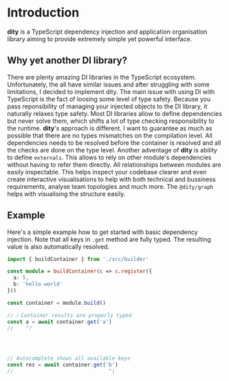 # Introduction

**dity** is a TypeScript dependency injection and application organisation library aiming to provide extremely simple yet powerful interface.

## Why yet another DI library?
There are plenty amazing DI libraries in the TypeScript ecosystem. Unfortunately, the all have similar issues and after struggling with some limitations, I decided to implement dity.
The main issue with using DI with TypeScript is the fact of loosing some level of type safety. Because you pass reponsibility of managing your injected objects to the DI library, it naturally relaxes type safety. Most DI libraries allow to define dependencies but never solve them, which shifts a lot of type checking responsibility to the runtime.
**dity**'s approach is different. I want to guarantee as much as possible that there are no types mismatches on the compilation level. All dependencies needs to be resolved before the container is resolved and all the checks are done on the type level.
Another adventage of **dity** is ability to define `externals`. This allows to rely on other module's dependencies without having to refer them directly. All relationships between modules are easily inspectable. This helps inspect your codebase clearer and even create interactive visualisations to help with both technical and bussiness requirements, analyse team topologies and much more.
The `@dity/graph` helps with visualising the structure easily.


## Example
Here's a simple example how to get started with basic dependency injection. Note that all keys in `.get` method are fully typed. The resulting value is also automatically resolved.

```ts twoslash
import { buildContainer } from './src/builder'

const module = buildContainer(c => c.register({
  a: 5,
  b: 'hello world'
}))

const container = module.build()

// ℹ️ Container results are properly typed
const a = await container.get('a')
//    ^?




// Autocomplete shows all available keys
const res = await container.get('b')
//                               ^|




 
```